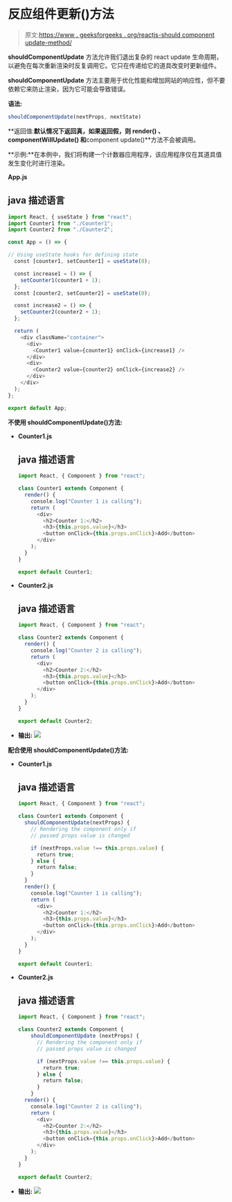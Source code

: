 # 反应组件更新()方法

> 原文:[https://www . geeksforgeeks . org/reactjs-should component update-method/](https://www.geeksforgeeks.org/reactjs-shouldcomponentupdate-method/)

**shouldComponentUpdate** 方法允许我们退出复杂的 react update 生命周期，以避免在每次重新渲染时反复调用它。它只在传递给它的道具改变时更新组件。

**shouldComponentUpdate** 方法主要用于优化性能和增加网站的响应性，但不要依赖它来防止渲染，因为它可能会导致错误。

**语法:**

```jsx
shouldComponentUpdate(nextProps, nextState)
```

**返回值:**默认情况下返回真，如果返回假，则 **render()** 、 **componentWillUpdate()** 和**component update()**方法不会被调用。

**示例:**在本例中，我们将构建一个计数器应用程序，该应用程序仅在其道具值发生变化时进行渲染。

**App.js**

## java 描述语言

```jsx
import React, { useState } from "react";
import Counter1 from "./Counter1";
import Counter2 from "./Counter2";

const App = () => {

// Using useState hooks for defining state
  const [counter1, setCounter1] = useState(0);

  const increase1 = () => {
    setCounter1(counter1 + 1);
  };
  const [counter2, setCounter2] = useState(0);

  const increase2 = () => {
    setCounter2(counter2 + 1);
  };

  return (
    <div className="container">
      <div>
        <Counter1 value={counter1} onClick={increase1} />
      </div>
      <div>
        <Counter2 value={counter2} onClick={increase2} />
      </div>
    </div>
  );
};

export default App;
```

**不使用 shouldComponentUpdate()方法:**

*   **Counter1.js**

    ## java 描述语言

    ```jsx
    import React, { Component } from "react";

    class Counter1 extends Component {
      render() {
        console.log("Counter 1 is calling");
        return (
          <div>
            <h2>Counter 1:</h2>
            <h3>{this.props.value}</h3>
            <button onClick={this.props.onClick}>Add</button>
          </div>
        );
      }
    }

    export default Counter1;
    ```

*   **Counter2.js**

    ## java 描述语言

    ```jsx
    import React, { Component } from "react";

    class Counter2 extends Component {
      render() {
        console.log("Counter 2 is calling");
        return (
          <div>
            <h2>Counter 2:</h2>
            <h3>{this.props.value}</h3>
            <button onClick={this.props.onClick}>Add</button>
          </div>
        );
      }
    }

    export default Counter2;
    ```

*   **输出:**
    ![](img/a5fadbe6bfc47a43906f70f4a38ba6f1.png)

**配合使用 shouldComponentUpdate()方法:**

*   **Counter1.js**

    ## java 描述语言

    ```jsx
    import React, { Component } from "react";

    class Counter1 extends Component {
      shouldComponentUpdate(nextProps) {
        // Rendering the component only if 
        // passed props value is changed

        if (nextProps.value !== this.props.value) {
          return true;
        } else {
          return false;
        }
      }
      render() {
        console.log("Counter 1 is calling");
        return (
          <div>
            <h2>Counter 1:</h2>
            <h3>{this.props.value}</h3>
            <button onClick={this.props.onClick}>Add</button>
          </div>
        );
      }
    }

    export default Counter1;
    ```

*   **Counter2.js**

    ## java 描述语言

    ```jsx
    import React, { Component } from "react";

    class Counter2 extends Component {
        shouldComponentUpdate (nextProps) {
          // Rendering the component only if
          // passed props value is changed

          if (nextProps.value !== this.props.value) {
            return true;
          } else {
            return false;
          }
        }
      render() {
        console.log("Counter 2 is calling");
        return (
          <div>
            <h2>Counter 2:</h2>
            <h3>{this.props.value}</h3>
            <button onClick={this.props.onClick}>Add</button>
          </div>
        );
      }
    }

    export default Counter2;
    ```

*   **输出:**
    ![](img/82172c9f61ff3c73d1ea9913343efc93.png)
